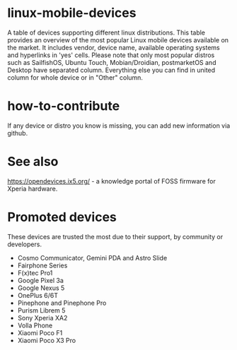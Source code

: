 # linux-mobile-devices
A table of devices supporting different linux distributions.
This table provides an overview of the most popular Linux mobile devices available on the market. It includes vendor, device name, available operating systems and hyperlinks in 'yes' cells. Please note that only most popular distros such as SailfishOS, Ubuntu Touch, Mobian/Droidian, postmarketOS and Desktop have separated column. Everything else you can find in united column for whole device or in "Other" column.
# how-to-contribute
If any device or distro you know is missing, you can add new information via github. 
# See also
https://opendevices.ix5.org/ - a knowledge portal of FOSS firmware for Xperia hardware.
# Promoted devices
These devices are trusted the most due to their support, by community or developers.
- Cosmo Communicator, Gemini PDA and Astro Slide
- Fairphone Series
- F(x)tec Pro1
- Google Pixel 3a
- Google Nexus 5
- OnePlus 6/6T
- Pinephone and Pinephone Pro
- Purism Librem 5
- Sony Xperia XA2
- Volla Phone
- Xiaomi Poco F1
- Xiaomi Poco X3 Pro
